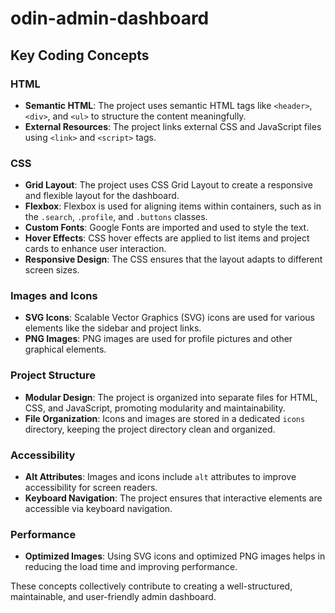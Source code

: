 # odin-admin-dashboard

## Key Coding Concepts

### HTML
- **Semantic HTML**: The project uses semantic HTML tags like `<header>`, `<div>`, and `<ul>` to structure the content meaningfully.
- **External Resources**: The project links external CSS and JavaScript files using `<link>` and `<script>` tags.

### CSS
- **Grid Layout**: The project uses CSS Grid Layout to create a responsive and flexible layout for the dashboard.
- **Flexbox**: Flexbox is used for aligning items within containers, such as in the `.search`, `.profile`, and `.buttons` classes.
- **Custom Fonts**: Google Fonts are imported and used to style the text.
- **Hover Effects**: CSS hover effects are applied to list items and project cards to enhance user interaction.
- **Responsive Design**: The CSS ensures that the layout adapts to different screen sizes.

### Images and Icons
- **SVG Icons**: Scalable Vector Graphics (SVG) icons are used for various elements like the sidebar and project links.
- **PNG Images**: PNG images are used for profile pictures and other graphical elements.

### Project Structure
- **Modular Design**: The project is organized into separate files for HTML, CSS, and JavaScript, promoting modularity and maintainability.
- **File Organization**: Icons and images are stored in a dedicated `icons` directory, keeping the project directory clean and organized.

### Accessibility
- **Alt Attributes**: Images and icons include `alt` attributes to improve accessibility for screen readers.
- **Keyboard Navigation**: The project ensures that interactive elements are accessible via keyboard navigation.

### Performance
- **Optimized Images**: Using SVG icons and optimized PNG images helps in reducing the load time and improving performance.

These concepts collectively contribute to creating a well-structured, maintainable, and user-friendly admin dashboard.